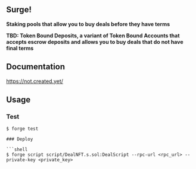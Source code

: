 ## Surge!

**Staking pools that allow you to buy deals before they have terms**

**TBD: Token Bound Deposits, a variant of Token Bound Accounts that accepts escrow deposits and allows you to buy deals that do not have final terms**

## Documentation

https://not.created.yet/

## Usage

### Test

```shell
$ forge test

### Deploy

```shell
$ forge script script/DealNFT.s.sol:DealScript --rpc-url <rpc_url> --private-key <private_key>
```

